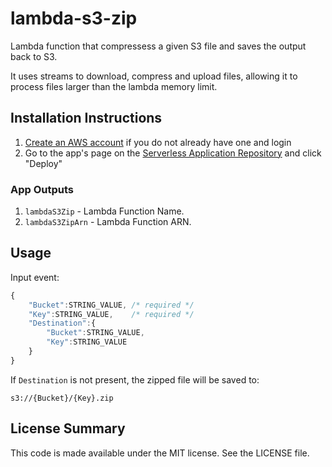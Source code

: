 # lambda-s3-zip

Lambda function that compressess a given S3 file and saves the output back to S3.

It uses streams to download, compress and upload files, allowing it to process files larger than the lambda memory limit.

## Installation Instructions

1. [Create an AWS account](https://portal.aws.amazon.com/gp/aws/developer/registration/index.html) if you do not already have one and login
1. Go to the app's page on the [Serverless Application Repository](https://serverlessrepo.aws.amazon.com/applications) and click "Deploy"

### App Outputs

1. `lambdaS3Zip` - Lambda Function Name.
1. `lambdaS3ZipArn` - Lambda Function ARN.

## Usage

Input event:
```js
{
    "Bucket":STRING_VALUE, /* required */
    "Key":STRING_VALUE,    /* required */
    "Destination":{
        "Bucket":STRING_VALUE,
        "Key":STRING_VALUE
    }
}
```

If `Destination` is not present, the zipped file will be saved to:

`s3://{Bucket}/{Key}.zip`

## License Summary

This code is made available under the MIT license. See the LICENSE file.